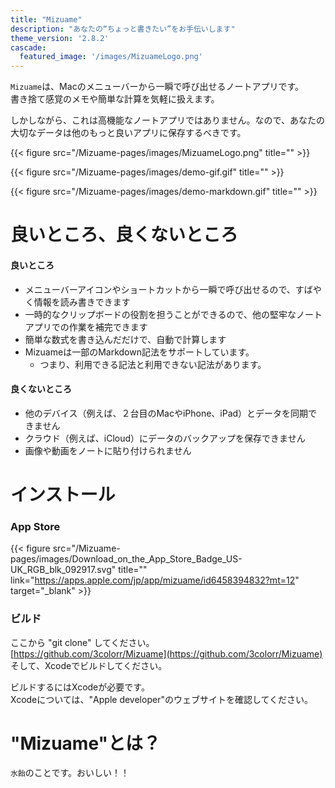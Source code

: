 ```yaml
---
title: "Mizuame"
description: "あなたの“ちょっと書きたい”をお手伝いします"
theme_version: '2.8.2'
cascade:
  featured_image: '/images/MizuameLogo.png'
---
```

`Mizuame`は、Macのメニューバーから一瞬で呼び出せるノートアプリです。  
書き捨て感覚のメモや簡単な計算を気軽に扱えます。  

しかしながら、これは高機能なノートアプリではありません。なので、あなたの大切なデータは他のもっと良いアプリに保存するべきです。  

{{< figure src="/Mizuame-pages/images/MizuameLogo.png" title="" >}}

{{< figure src="/Mizuame-pages/images/demo-gif.gif" title="" >}}

{{< figure src="/Mizuame-pages/images/demo-markdown.gif" title="" >}}

# 良いところ、良くないところ
#### 良いところ
- メニューバーアイコンやショートカットから一瞬で呼び出せるので、すばやく情報を読み書きできます
- 一時的なクリップボードの役割を担うことができるので、他の堅牢なノートアプリでの作業を補完できます
- 簡単な数式を書き込んだだけで、自動で計算します
- Mizuameは一部のMarkdown記法をサポートしています。  
  - つまり、利用できる記法と利用できない記法があります。 

#### 良くないところ
- 他のデバイス（例えば、２台目のMacやiPhone、iPad）とデータを同期できません
- クラウド（例えば、iCloud）にデータのバックアップを保存できません
- 画像や動画をノートに貼り付けられません

# インストール
### App Store
{{< figure src="/Mizuame-pages/images/Download_on_the_App_Store_Badge_US-UK_RGB_blk_092917.svg" title="" link="https://apps.apple.com/jp/app/mizuame/id6458394832?mt=12" target="_blank" >}}

### ビルド
ここから "git clone" してください。  
[https://github.com/3colorr/Mizuame](https://github.com/3colorr/Mizuame)  
そして、Xcodeでビルドしてください。　　

ビルドするにはXcodeが必要です。  
Xcodeについては、"Apple developer"のウェブサイトを確認してください。

# "Mizuame"とは？
`水飴`のことです。おいしい！！  

